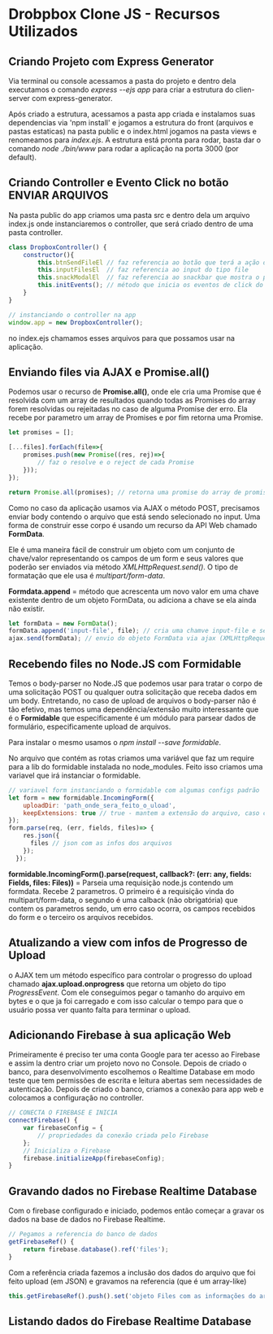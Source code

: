 # Drobpbox Clone JS - Recursos Utilizados

## Criando Projeto com Express Generator

Via terminal ou console acessamos a pasta do projeto e dentro dela executamos o comando *express --ejs app* para criar a estrutura do clien-server com express-generator.

Após criado a estrutura, acessamos a pasta app criada e instalamos suas dependencias via 'npm install' e jogamos a estrutura do front (arquivos e pastas estaticas) na pasta public e o index.html jogamos na pasta views e renomeamos para *index.ejs*. A estrutura está pronta para rodar, basta dar o comando *node ./bin/www* para rodar a aplicação na porta 3000 (por default).

## Criando Controller e Evento Click no botão ENVIAR ARQUIVOS

Na pasta public do app criamos uma pasta src e dentro dela um arquivo index.js onde instanciaremos o controller, que será criado dentro de uma pasta controller.

```js
class DropboxController() {
    constructor(){
        this.btnSendFileEl // faz referencia ao botão que terá a ação de clik que fará o change do inputFileEl
        this.inputFilesEl  // faz referencia ao input do tipo file
        this.snackModalEl  // faz referencia ao snackbar que mostra o progresso do arquivo selecionado no inputFilesEl
        this.initEvents(); // método que inicia os eventos de click do btnSendFileEL e do change do inputFilesEl
    }
}
```

```js
// instanciando o controller na app
window.app = new DropboxController();
```

no index.ejs chamamos esses arquivos para que possamos usar na aplicação.


## Enviando files via AJAX e Promise.all()

Podemos usar o recurso de **Promise.all()**, onde ele cria uma Promise que é resolvida com um array de resultados quando todas as Promises do array forem resolvidas ou rejeitadas no caso de alguma Promise der erro. Ela recebe por parametro um array de Promises e por fim retorna uma Promise.

```js
let promises = [];

[...files].forEach(file=>{
    promises.push(new Promise((res, rej)=>{
        // faz o resolve e o reject de cada Promise
    }));
});

return Promise.all(promises); // retorna uma promise do array de promises resolvidas ou não
```

Como no caso da aplicação usamos via AJAX o método POST, precisamos enviar body contendo o arquivo que está sendo selecionado no input. Uma forma de construir esse corpo é usando um recurso da API Web chamado **FormData**.

Ele é uma maneira fácil de construir um objeto com um conjunto de chave/valor representando os campos de um form e seus valores que poderão ser enviados via método *XMLHttpRequest.send()*. O tipo de formatação que ele usa é *multipart/form-data*.

**Formdata.append** = método que acrescenta um novo valor em uma chave existente dentro de um objeto FormData, ou adiciona a chave se ela ainda não existir.

```js
let formData = new FormData();
formData.append('input-file', file); // cria uma chamve input-file e seu valor é o arquivo recebido
ajax.send(formData); // envio do objeto FormData via ajax (XMLHttpRequest.send())
```

## Recebendo files no Node.JS com Formidable

Temos o body-parser no Node.JS que podemos usar para tratar o corpo de uma solicitação POST ou qualquer outra solicitação que receba dados em um body. Entretando, no caso de upload de arquivos o body-parser não é tão efetivo, mas temos uma dependência/extensão muito interessante que é o **Formidable** que especificamente é um módulo para parsear dados de formulário, especificamente upload de arquivos.

Para instalar o mesmo usamos o *npm install --save formidable*.

No arquivo que contém as rotas criamos uma variável que faz um require para a lib do formidable instalada no node_modules. Feito isso criamos uma variavel que irá instanciar o formidable.

```js
// variavel form instanciando o formidable com algumas configs padrão
let form = new formidable.IncomingForm({
    uploadDir: 'path_onde_sera_feito_o_uload',
    keepExtensions: true // true - mantem a extensão do arquivo, caso contrario só vem o nome do mesmo sem a extensão
});
form.parse(req, (err, fields, files)=> {
    res.json({
      files // json com as infos dos arquivos
    });
  });
```

**formidable.IncomingForm().parse(request, callback?: (err: any, fields: Fields, files: Files))** = Parseia uma requisição node.js contendo um formdata. Recebe 2 parametros. O primeiro é a requisição vinda do multipart/form-data, o segundo é uma calback (não obrigatória) que contem os parametros sendo, um erro caso ocorra, os campos recebidos do form e o terceiro os arquivos recebidos.

## Atualizando a view com infos de Progresso de Upload

o AJAX tem um método específico para controlar o progresso do upload chamado **ajax.upload.onprogress** que retorna um objeto do tipo *ProgressEvent*. Com ele conseguimos pegar o tamanho do arquivo em bytes e o que ja foi carregado e com isso calcular o tempo para que o usuário possa ver quanto falta para terminar o upload.

## Adicionando Firebase à sua aplicação Web

Primeiramente é preciso ter uma conta Google para ter acesso ao Firebase e assim la dentro criar um projeto novo no Console. Depois de criado o banco, para desenvolvimento escolhemos o Realtime Database em modo teste que tem permissões de escrita e leitura abertas sem necessidades de autenticação. Depois de criado o banco, criamos a conexão para app web e colocamos a configuração no controller.

```js
// CONECTA O FIREBASE E INICIA
connectFirebase() {
    var firebaseConfig = {
        // propriedades da conexão criada pelo Firebase
    };
    // Inicializa o Firebase
    firebase.initializeApp(firebaseConfig);
}
```

## Gravando dados no Firebase Realtime Database

Com o firebase configurado e iniciado, podemos então começar a gravar os dados na base de dados no Firebase Realtime.

```js
// Pegamos a referencia do banco de dados
getFirebaseRef() {
    return firebase.database().ref('files');
}
```

Com a referência criada fazemos a inclusão dos dados do arquivo que foi feito upload (em JSON) e gravamos na referencia (que é um array-like)

```js
this.getFirebaseRef().push().set('objeto Files com as informações do arquivo');
```

## Listando dados do Firebase Realtime Database